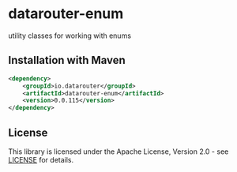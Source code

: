 # datarouter-enum

utility classes for working with enums

## Installation with Maven

```xml
<dependency>
	<groupId>io.datarouter</groupId>
	<artifactId>datarouter-enum</artifactId>
	<version>0.0.115</version>
</dependency>
```

## License

This library is licensed under the Apache License, Version 2.0 - see [LICENSE](../LICENSE) for details.
